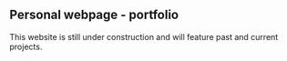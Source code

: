 ## Personal webpage - portfolio

This website is still under construction and  will feature past and current projects. 
